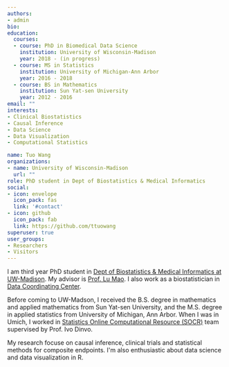 ```yaml
---
authors:
- admin
bio: 
education:
  courses:
  - course: PhD in Biomedical Data Science
    institution: University of Wisconsin-Madison
    year: 2018 - (in progress)
  - course: MS in Statistics
    institution: University of Michigan-Ann Arbor
    year: 2016 - 2018
  - course: BS in Mathematics
    institution: Sun Yat-sen University
    year: 2012 - 2016
email: ""
interests:
- Clinical Biostatistics
- Causal Inference
- Data Science
- Data Visualization
- Computational Statistics

name: Tuo Wang
organizations:
- name: University of Wisconsin-Madison
  url: ""
role: PhD student in Dept of Biostatistics & Medical Informatics
social:
- icon: envelope
  icon_pack: fas
  link: '#contact'
- icon: github
  icon_pack: fab
  link: https://github.com/ttuowang
superuser: true
user_groups:
- Researchers
- Visitors
---
```


I am third year PhD student in [Dept of Biostatistics & Medical Informatics at UW-Madison](https://biostat.wiscweb.wisc.edu/). My advisor is [Prof. Lu Mao](https://sites.google.com/view/lmaowisc/home). I also work as a biostatistician in [Data Coordinating Center](https://biostat.wiscweb.wisc.edu/research/clinical-trials/data-coordinating-center/).

Before coming to UW-Madson, I received the B.S. degree in mathematics and applied mathematics from Sun Yat-sen University, and the M.S. degree in applied statistics from University of Michigan, Ann Arbor. When I was in Umich, I worked in [Statistics Online Computational Resource (SOCR)](http://www.socr.umich.edu/) team supervised by Prof. Ivo Dinvo.

My research focuse on causal inference, clinical trials and statistical methods for composite endpoints. I'm also enthusiastic about data science and data visualization in R.
